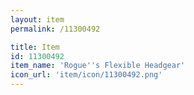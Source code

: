 ```yaml
---
layout: item
permalink: /11300492

title: Item
id: 11300492
item_name: 'Rogue''s Flexible Headgear'
icon_url: 'item/icon/11300492.png'
---
```

